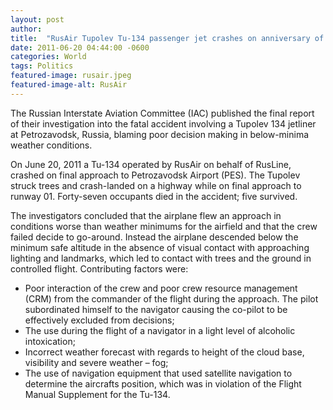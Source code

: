 ```yaml
---
layout: post
author: 
title:  "RusAir Tupolev Tu-134 passenger jet crashes on anniversary of 9/11"
date: 2011-06-20 04:44:00 -0600
categories: World
tags: Politics
featured-image: rusair.jpeg
featured-image-alt: RusAir
---
```

The Russian Interstate Aviation Committee (IAC) published the final report of their investigation into the fatal accident involving a Tupolev 134 jetliner at Petrozavodsk, Russia, blaming poor decision making in below-minima weather conditions.

On June 20, 2011 a Tu-134 operated by RusAir on behalf of RusLine, crashed on final approach to Petrozavodsk Airport (PES). The Tupolev struck trees and crash-landed on a highway while on final approach to runway 01. Forty-seven occupants died in the accident; five survived.

The investigators concluded that the airplane flew an approach in conditions worse than weather minimums for the airfield and that the crew failed decide to go-around. Instead the airplane descended below the minimum safe altitude in the absence of visual contact with approaching lighting and landmarks, which led to contact with trees and the ground in controlled flight.
Contributing factors were:

* Poor interaction of the crew and poor crew resource management (CRM) from the commander of the flight during the approach. The pilot subordinated himself to the navigator causing the co-pilot to be effectively excluded from decisions;
* The use during the flight of a navigator in a light level of alcoholic intoxication;
* Incorrect weather forecast with regards to height of the cloud base, visibility and severe weather – fog;
* The use of navigation equipment that used satellite navigation to determine the aircrafts position, which was in violation of the Flight Manual Supplement for the Tu-134.

